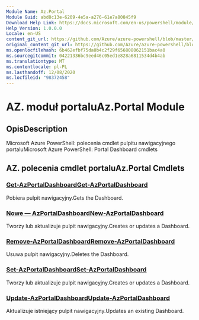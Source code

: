 ```yaml
---
Module Name: Az.Portal
Module Guid: abd8c13e-6209-4e5a-a276-61e7a80845f9
Download Help Link: https://docs.microsoft.com/en-us/powershell/module/az.portal
Help Version: 1.0.0.0
Locale: en-US
content_git_url: https://github.com/Azure/azure-powershell/blob/master/src/Portal/help/Az.Portal.md
original_content_git_url: https://github.com/Azure/azure-powershell/blob/master/src/Portal/help/Az.Portal.md
ms.openlocfilehash: 6b462efbf75da0b4c2f29f656808062151bac4a0
ms.sourcegitcommit: 04221336bc9eed46c05ed1e828a6811534d4b4ab
ms.translationtype: MT
ms.contentlocale: pl-PL
ms.lasthandoff: 12/08/2020
ms.locfileid: "98372458"
---
```

# <span data-ttu-id="18dc9-101">AZ. moduł portalu</span><span class="sxs-lookup"><span data-stu-id="18dc9-101">Az.Portal Module</span></span>
## <span data-ttu-id="18dc9-102">Opis</span><span class="sxs-lookup"><span data-stu-id="18dc9-102">Description</span></span>
<span data-ttu-id="18dc9-103">Microsoft Azure PowerShell: polecenia cmdlet pulpitu nawigacyjnego portalu</span><span class="sxs-lookup"><span data-stu-id="18dc9-103">Microsoft Azure PowerShell: Portal Dashboard cmdlets</span></span>

## <span data-ttu-id="18dc9-104">AZ. polecenia cmdlet portalu</span><span class="sxs-lookup"><span data-stu-id="18dc9-104">Az.Portal Cmdlets</span></span>
### [<span data-ttu-id="18dc9-105">Get-AzPortalDashboard</span><span class="sxs-lookup"><span data-stu-id="18dc9-105">Get-AzPortalDashboard</span></span>](Get-AzPortalDashboard.md)
<span data-ttu-id="18dc9-106">Pobiera pulpit nawigacyjny.</span><span class="sxs-lookup"><span data-stu-id="18dc9-106">Gets the Dashboard.</span></span>

### [<span data-ttu-id="18dc9-107">Nowe — AzPortalDashboard</span><span class="sxs-lookup"><span data-stu-id="18dc9-107">New-AzPortalDashboard</span></span>](New-AzPortalDashboard.md)
<span data-ttu-id="18dc9-108">Tworzy lub aktualizuje pulpit nawigacyjny.</span><span class="sxs-lookup"><span data-stu-id="18dc9-108">Creates or updates a Dashboard.</span></span>

### [<span data-ttu-id="18dc9-109">Remove-AzPortalDashboard</span><span class="sxs-lookup"><span data-stu-id="18dc9-109">Remove-AzPortalDashboard</span></span>](Remove-AzPortalDashboard.md)
<span data-ttu-id="18dc9-110">Usuwa pulpit nawigacyjny.</span><span class="sxs-lookup"><span data-stu-id="18dc9-110">Deletes the Dashboard.</span></span>

### [<span data-ttu-id="18dc9-111">Set-AzPortalDashboard</span><span class="sxs-lookup"><span data-stu-id="18dc9-111">Set-AzPortalDashboard</span></span>](Set-AzPortalDashboard.md)
<span data-ttu-id="18dc9-112">Tworzy lub aktualizuje pulpit nawigacyjny.</span><span class="sxs-lookup"><span data-stu-id="18dc9-112">Creates or updates a Dashboard.</span></span>

### [<span data-ttu-id="18dc9-113">Update-AzPortalDashboard</span><span class="sxs-lookup"><span data-stu-id="18dc9-113">Update-AzPortalDashboard</span></span>](Update-AzPortalDashboard.md)
<span data-ttu-id="18dc9-114">Aktualizuje istniejący pulpit nawigacyjny.</span><span class="sxs-lookup"><span data-stu-id="18dc9-114">Updates an existing Dashboard.</span></span>

